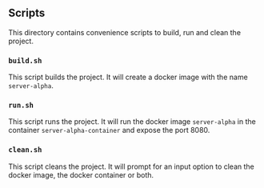 ## Scripts

This directory contains convenience scripts to build, run and clean the project.

### `build.sh`

This script builds the project. It will create a docker image with the name `server-alpha`.

### `run.sh`

This script runs the project. It will run the docker image `server-alpha` in the container `server-alpha-container` and expose the port 8080.

### `clean.sh`

This script cleans the project. It will prompt for an input option to clean the docker image, the docker container or both.
